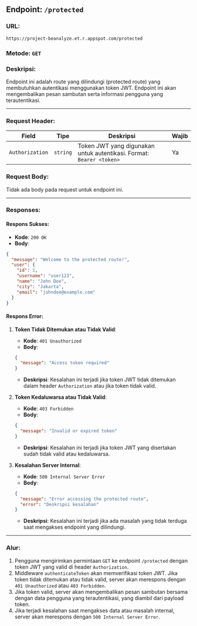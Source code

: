 
## **Endpoint**: `/protected`

### **URL**:
```
https://project-beanalyze.et.r.appspot.com/protected
```
### **Metode**: `GET`

### **Deskripsi**:
Endpoint ini adalah route yang dilindungi (protected route) yang membutuhkan autentikasi menggunakan token JWT. Endpoint ini akan mengembalikan pesan sambutan serta informasi pengguna yang terautentikasi.

---

### **Request Header**:

| **Field**        | **Tipe**  | **Deskripsi**                       | **Wajib** |
|------------------|-----------|-------------------------------------|-----------|
| `Authorization`  | `string`  | Token JWT yang digunakan untuk autentikasi. Format: `Bearer <token>` | Ya        |

### **Request Body**:

Tidak ada body pada request untuk endpoint ini.

---

### **Responses**:

#### **Respons Sukses**:
- **Kode**: `200 OK`
- **Body**:
```json
{
  "message": "Welcome to the protected route!",
  "user": {
    "id": 1,
    "username": "user123",
    "name": "John Doe",
    "city": "Jakarta",
    "email": "johndoe@example.com"
  }
}
```

#### **Respons Error**:

1. **Token Tidak Ditemukan atau Tidak Valid**:
   - **Kode**: `401 Unauthorized`
   - **Body**:
   ```json
   {
     "message": "Access token required"
   }
   ```
   - **Deskripsi**: Kesalahan ini terjadi jika token JWT tidak ditemukan dalam header `Authorization` atau jika token tidak valid.

2. **Token Kedaluwarsa atau Tidak Valid**:
   - **Kode**: `403 Forbidden`
   - **Body**:
   ```json
   {
     "message": "Invalid or expired token"
   }
   ```
   - **Deskripsi**: Kesalahan ini terjadi jika token JWT yang disertakan sudah tidak valid atau kedaluwarsa.

3. **Kesalahan Server Internal**:
   - **Kode**: `500 Internal Server Error`
   - **Body**:
   ```json
   {
     "message": "Error accessing the protected route",
     "error": "Deskripsi kesalahan"
   }
   ```
   - **Deskripsi**: Kesalahan ini terjadi jika ada masalah yang tidak terduga saat mengakses endpoint yang dilindungi.

---

### **Alur**:
1. Pengguna mengirimkan permintaan `GET` ke endpoint `/protected` dengan token JWT yang valid di header `Authorization`.
2. Middleware `authenticateToken` akan memverifikasi token JWT. Jika token tidak ditemukan atau tidak valid, server akan merespons dengan `401 Unauthorized` atau `403 Forbidden`.
3. Jika token valid, server akan mengembalikan pesan sambutan bersama dengan data pengguna yang terautentikasi, yang diambil dari payload token.
4. Jika terjadi kesalahan saat mengakses data atau masalah internal, server akan merespons dengan `500 Internal Server Error`.

